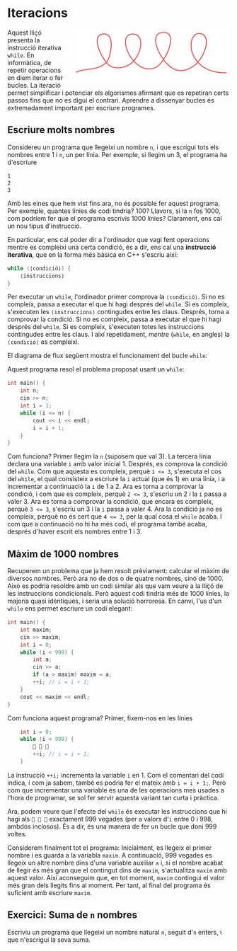# Iteracions

<img src='./iteracions.png' style='height: 8em; float: right; margin: 0 0 1em 1em;'/>

Aquest lliçó presenta la instrucció iterativa `while`. En informàtica, de
repetir operacions en diem iterar o fer bucles. La iteració permet simplificar i
potenciar els algorismes afirmant que es repetiran certs passos fins que no es
digui el contrari. Aprendre a dissenyar bucles és extremadament important per
escriure programes.

## Escriure molts nombres

Considereu un programa que llegeixi un nombre `n`,
i que escrigui tots els nombres entre 1 i `n`, un per línia.
Per exemple, si llegim un 3,
el programa ha d'escriure

```text
1
2
3
```

Amb les eines que hem vist fins ara, no és possible fer aquest programa.
Per exemple, quantes línies de codi tindria? 100?
Llavors, si la `n` fos 1000, com podríem fer que el programa escrivís 1000 línies?
Clarament, ens cal un nou tipus d'instrucció.

En particular, ens cal poder dir a l'ordinador
que vagi fent operacions mentre es compleixi una certa condició,
és a dir, ens cal una **instrucció iterativa**,
que en la forma més bàsica en C++ s'escriu així:

```c++
while (⟨condició⟩) {
    ⟨instruccions⟩
}
```

Per executar un `while`, l'ordinador primer comprova la `⟨condició⟩`.
Si no es compleix, passa a executar el que hi hagi després del `while`.
Si es compleix, s'executen les `⟨instruccions⟩` contingudes entre les claus.
Després, torna a comprovar la condició.
Si no es compleix, passa a executar el que hi hagi després del `while`.
Si es compleix, s'executen totes les instruccions contingudes entre les claus.
I així repetidament, _mentre_ (`while`, en angles) la `⟨condició⟩`
es compleixi.

El diagrama de flux següent mostra el funcionament del bucle `while`:

<MyFlowChart src="flow-while.ts"/>

Aquest programa resol el problema proposat usant un `while`:

```c++
int main() {
    int n;
    cin >> n;
    int i = 1;
    while (i <= n) {
        cout << i << endl;
        i = i + 1;
    }
}
```

Com funciona?
Primer llegim la `n` (suposem que val 3).
La tercera línia
declara una variable `i` amb valor inicial 1.
Després, es comprova la condició del `while`.
Com que aquesta es compleix, perquè `1 <= 3`,
s'executa el cos del `while`,
el qual consisteix a escriure la `i` actual (que és 1) en una línia,
i a incrementar a continuació la `i` de 1 a 2.
Ara es torna a comprovar la condició,
i com que es compleix, perquè `2 <= 3`, s'escriu un 2 i la `i` passa a valer 3.
Ara es torna a comprovar la condició,
que encara es compleix, perquè `3 <= 3`, s'escriu un 3 i la `i` passa a valer 4.
Ara la condició ja no es compleix,
perquè no és cert que `4 <= 3`,
per la qual cosa el `while` acaba.
I com que a continuació no hi ha més codi, el programa també acaba,
després d'haver escrit els nombres entre 1 i 3.

## Màxim de 1000 nombres

Recuperem un problema que ja hem resolt prèviament:
calcular el màxim de diversos nombres.
Però ara no de dos o de quatre nombres, sinó de 1000.
Això es podria resoldre amb un codi similar
als que vam veure a la lliçó de les instruccions condicionals.
Però aquest codi tindria més de 1000 línies, la majoria quasi idèntiques,
i seria una solució horrorosa.
En canvi, l'us d'un `while` ens permet escriure un codi elegant:

```c++
int main() {
    int maxim;
    cin >> maxim;
    int i = 0;
    while (i < 999) {
        int a;
        cin >> a;
        if (a > maxim) maxim = a;
        ++i; // i = i + 1;
    }
    cout << maxim << endl;
}
```

Com funciona aquest programa?
Primer, fixem-nos en les línies

```c++
    int i = 0;
    while (i < 999) {
        🚧 🚧 🚧
        ++i; // i = i + 1;
    }
```

La instrucció `++i;` incrementa la variable `i` en 1.
Com el comentari del codi indica, i com ja sabem,
també es podria fer el mateix amb `i = i + 1;`.
Però com que incrementar una variable
és una de les operacions mes usades a l'hora de programar,
se sol fer servir aquesta variant tan curta i pràctica.

Ara, podem veure que l'efecte del `while`
és executar les instruccions que hi hagi als `🚧 🚧 🚧`
exactament 999 vegades (per a valors d'`i` entre 0 i 998, ambdós inclosos).
És a dir, és una manera de fer un bucle que doni 999 voltes.

Considerem finalment tot el programa:
Inicialment, es llegeix el primer nombre i es guarda a la variabla `maxim`.
A continuació, 999 vegades es llegeix un altre nombre dins d'una variable auxiliar `a` i,
si el nombre acabat de llegir és més gran que el contingut dins de `maxim`,
s'actualitza `maxim` amb aquest valor.
Així aconseguim que, en tot moment,
`maxim` contingui el valor més gran dels llegits fins al moment.
Per tant, al final del programa és suficient amb escriure `maxim`.

## Exercici: Suma de `n` nombres

Escriviu un programa que llegeixi un nombre natural `n`,
seguit d'`n` enters, i que n'escrigui la seva suma.

<Autors autors="jpetit roura"/>
